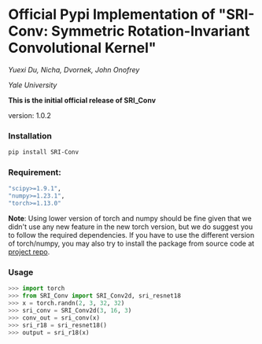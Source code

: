# Official Pypi Implementation of "SRI-Conv: Symmetric Rotation-Invariant Convolutional Kernel"
*Yuexi Du, Nicha, Dvornek, John Onofrey*

*Yale University*

**This is the initial official release of SRI_Conv**

version: 1.0.2

### Installation

```bash
pip install SRI-Conv
```


### Requirement:
```bash
"scipy>=1.9.1",
"numpy>=1.23.1",
"torch>=1.13.0"
```

**Note**: Using lower version of torch and numpy should be fine given that we didn't use any new feature in the new torch version, but we do suggest you to follow the required dependencies. If you have to use the different version of torch/numpy, you may also try to install the package from source code at [project repo](https://github.com/XYPB/SRI_Conv).

### Usage
```python
>>> import torch
>>> from SRI_Conv import SRI_Conv2d, sri_resnet18
>>> x = torch.randn(2, 3, 32, 32)
>>> sri_conv = SRI_Conv2d(3, 16, 3)
>>> conv_out = sri_conv(x)
>>> sri_r18 = sri_resnet18()
>>> output = sri_r18(x)
```
